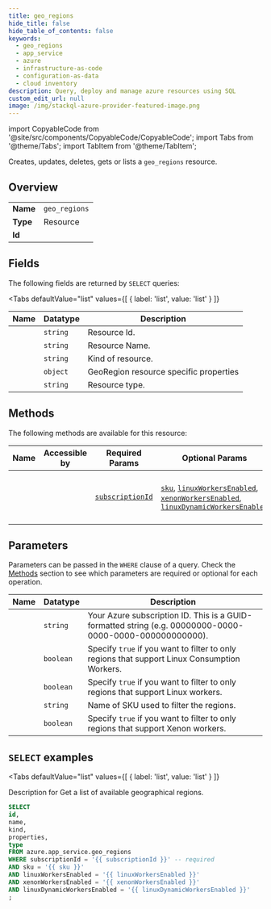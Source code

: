 ```yaml
--- 
title: geo_regions
hide_title: false
hide_table_of_contents: false
keywords:
  - geo_regions
  - app_service
  - azure
  - infrastructure-as-code
  - configuration-as-data
  - cloud inventory
description: Query, deploy and manage azure resources using SQL
custom_edit_url: null
image: /img/stackql-azure-provider-featured-image.png
---
```


import CopyableCode from '@site/src/components/CopyableCode/CopyableCode';
import Tabs from '@theme/Tabs';
import TabItem from '@theme/TabItem';

Creates, updates, deletes, gets or lists a <code>geo_regions</code> resource.

## Overview
<table><tbody>
<tr><td><b>Name</b></td><td><code>geo_regions</code></td></tr>
<tr><td><b>Type</b></td><td>Resource</td></tr>
<tr><td><b>Id</b></td><td><CopyableCode code="azure.app_service.geo_regions" /></td></tr>
</tbody></table>

## Fields

The following fields are returned by `SELECT` queries:

<Tabs
    defaultValue="list"
    values={[
        { label: 'list', value: 'list' }
    ]}
>
<TabItem value="list">

<table>
<thead>
    <tr>
    <th>Name</th>
    <th>Datatype</th>
    <th>Description</th>
    </tr>
</thead>
<tbody>
<tr>
    <td><CopyableCode code="id" /></td>
    <td><code>string</code></td>
    <td>Resource Id.</td>
</tr>
<tr>
    <td><CopyableCode code="name" /></td>
    <td><code>string</code></td>
    <td>Resource Name.</td>
</tr>
<tr>
    <td><CopyableCode code="kind" /></td>
    <td><code>string</code></td>
    <td>Kind of resource.</td>
</tr>
<tr>
    <td><CopyableCode code="properties" /></td>
    <td><code>object</code></td>
    <td>GeoRegion resource specific properties</td>
</tr>
<tr>
    <td><CopyableCode code="type" /></td>
    <td><code>string</code></td>
    <td>Resource type.</td>
</tr>
</tbody>
</table>
</TabItem>
</Tabs>

## Methods

The following methods are available for this resource:

<table>
<thead>
    <tr>
    <th>Name</th>
    <th>Accessible by</th>
    <th>Required Params</th>
    <th>Optional Params</th>
    <th>Description</th>
    </tr>
</thead>
<tbody>
<tr>
    <td><a href="#list"><CopyableCode code="list" /></a></td>
    <td><CopyableCode code="select" /></td>
    <td><a href="#parameter-subscriptionId"><code>subscriptionId</code></a></td>
    <td><a href="#parameter-sku"><code>sku</code></a>, <a href="#parameter-linuxWorkersEnabled"><code>linuxWorkersEnabled</code></a>, <a href="#parameter-xenonWorkersEnabled"><code>xenonWorkersEnabled</code></a>, <a href="#parameter-linuxDynamicWorkersEnabled"><code>linuxDynamicWorkersEnabled</code></a></td>
    <td>Description for Get a list of available geographical regions.</td>
</tr>
</tbody>
</table>

## Parameters

Parameters can be passed in the `WHERE` clause of a query. Check the [Methods](#methods) section to see which parameters are required or optional for each operation.

<table>
<thead>
    <tr>
    <th>Name</th>
    <th>Datatype</th>
    <th>Description</th>
    </tr>
</thead>
<tbody>
<tr id="parameter-subscriptionId">
    <td><CopyableCode code="subscriptionId" /></td>
    <td><code>string</code></td>
    <td>Your Azure subscription ID. This is a GUID-formatted string (e.g. 00000000-0000-0000-0000-000000000000).</td>
</tr>
<tr id="parameter-linuxDynamicWorkersEnabled">
    <td><CopyableCode code="linuxDynamicWorkersEnabled" /></td>
    <td><code>boolean</code></td>
    <td>Specify <code>true</code> if you want to filter to only regions that support Linux Consumption Workers.</td>
</tr>
<tr id="parameter-linuxWorkersEnabled">
    <td><CopyableCode code="linuxWorkersEnabled" /></td>
    <td><code>boolean</code></td>
    <td>Specify <code>true</code> if you want to filter to only regions that support Linux workers.</td>
</tr>
<tr id="parameter-sku">
    <td><CopyableCode code="sku" /></td>
    <td><code>string</code></td>
    <td>Name of SKU used to filter the regions.</td>
</tr>
<tr id="parameter-xenonWorkersEnabled">
    <td><CopyableCode code="xenonWorkersEnabled" /></td>
    <td><code>boolean</code></td>
    <td>Specify <code>true</code> if you want to filter to only regions that support Xenon workers.</td>
</tr>
</tbody>
</table>

## `SELECT` examples

<Tabs
    defaultValue="list"
    values={[
        { label: 'list', value: 'list' }
    ]}
>
<TabItem value="list">

Description for Get a list of available geographical regions.

```sql
SELECT
id,
name,
kind,
properties,
type
FROM azure.app_service.geo_regions
WHERE subscriptionId = '{{ subscriptionId }}' -- required
AND sku = '{{ sku }}'
AND linuxWorkersEnabled = '{{ linuxWorkersEnabled }}'
AND xenonWorkersEnabled = '{{ xenonWorkersEnabled }}'
AND linuxDynamicWorkersEnabled = '{{ linuxDynamicWorkersEnabled }}'
;
```
</TabItem>
</Tabs>
